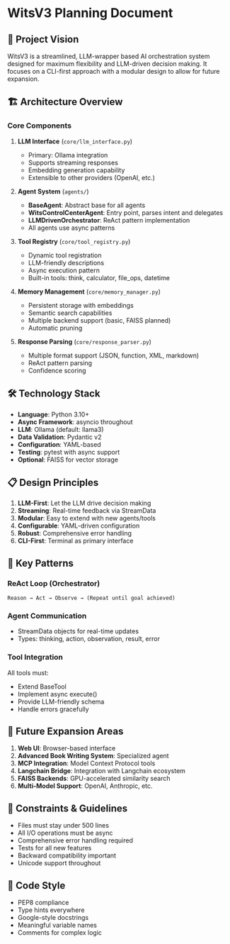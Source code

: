 # WitsV3 Planning Document

## 🎯 Project Vision
WitsV3 is a streamlined, LLM-wrapper based AI orchestration system designed for maximum flexibility and LLM-driven decision making. It focuses on a CLI-first approach with a modular design to allow for future expansion.

## 🏗️ Architecture Overview

### Core Components
1. **LLM Interface** (`core/llm_interface.py`)
   - Primary: Ollama integration
   - Supports streaming responses
   - Embedding generation capability
   - Extensible to other providers (OpenAI, etc.)

2. **Agent System** (`agents/`)
   - **BaseAgent**: Abstract base for all agents
   - **WitsControlCenterAgent**: Entry point, parses intent and delegates
   - **LLMDrivenOrchestrator**: ReAct pattern implementation
   - All agents use async patterns

3. **Tool Registry** (`core/tool_registry.py`)
   - Dynamic tool registration
   - LLM-friendly descriptions
   - Async execution pattern
   - Built-in tools: think, calculator, file_ops, datetime

4. **Memory Management** (`core/memory_manager.py`)
   - Persistent storage with embeddings
   - Semantic search capabilities
   - Multiple backend support (basic, FAISS planned)
   - Automatic pruning

5. **Response Parsing** (`core/response_parser.py`)
   - Multiple format support (JSON, function, XML, markdown)
   - ReAct pattern parsing
   - Confidence scoring

## 🛠️ Technology Stack
- **Language**: Python 3.10+
- **Async Framework**: asyncio throughout
- **LLM**: Ollama (default: llama3)
- **Data Validation**: Pydantic v2
- **Configuration**: YAML-based
- **Testing**: pytest with async support
- **Optional**: FAISS for vector storage

## 📋 Design Principles
1. **LLM-First**: Let the LLM drive decision making
2. **Streaming**: Real-time feedback via StreamData
3. **Modular**: Easy to extend with new agents/tools
4. **Configurable**: YAML-driven configuration
5. **Robust**: Comprehensive error handling
6. **CLI-First**: Terminal as primary interface

## 🔧 Key Patterns

### ReAct Loop (Orchestrator)
```
Reason → Act → Observe → (Repeat until goal achieved)
```

### Agent Communication
- StreamData objects for real-time updates
- Types: thinking, action, observation, result, error

### Tool Integration
All tools must:
- Extend BaseTool
- Implement async execute()
- Provide LLM-friendly schema
- Handle errors gracefully

## 🚀 Future Expansion Areas
1. **Web UI**: Browser-based interface
2. **Advanced Book Writing System**: Specialized agent
3. **MCP Integration**: Model Context Protocol tools
4. **Langchain Bridge**: Integration with Langchain ecosystem
5. **FAISS Backends**: GPU-accelerated similarity search
6. **Multi-Model Support**: OpenAI, Anthropic, etc.

## 📏 Constraints & Guidelines
- Files must stay under 500 lines
- All I/O operations must be async
- Comprehensive error handling required
- Tests for all new features
- Backward compatibility important
- Unicode support throughout

## 🎨 Code Style
- PEP8 compliance
- Type hints everywhere
- Google-style docstrings
- Meaningful variable names
- Comments for complex logic
